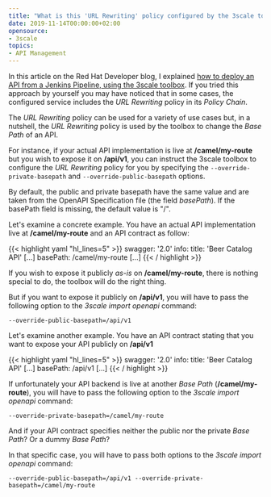 ```yaml
---
title: "What is this 'URL Rewriting' policy configured by the 3scale toolbox?"
date: 2019-11-14T00:00:00+02:00
opensource: 
- 3scale
topics:
- API Management
---
```


In this article on the Red Hat Developer blog, I explained [how to deploy an API from a Jenkins Pipeline, using the 3scale toolbox](https://developers.redhat.com/blog/2019/07/30/deploy-your-api-from-a-jenkins-pipeline/).
If you tried this approach by yourself you may have noticed that in some cases, the configured service includes the *URL Rewriting* policy in its *Policy Chain*.

<!--more-->

The *URL Rewriting* policy can be used for a variety of use cases but, in a nutshell, the *URL Rewriting* policy is used by the toolbox to change the *Base Path* of an API.

For instance, if your actual API implementation is live at **/camel/my-route** but you wish to expose it on **/api/v1**, you can instruct the 3scale toolbox to configure the *URL Rewriting* policy for you by specifying the `--override-private-basepath` and `--override-public-basepath` options.

By default, the public and private basepath have the same value and are taken from the OpenAPI Specification file (the field *basePath*). If the basePath field is missing, the default value is "/".

Let's examine a concrete example.
You have an actual API implementation live at **/camel/my-route** and an API contract as follow:

{{< highlight yaml "hl_lines=5" >}}
swagger: '2.0'
info:
  title: 'Beer Catalog API'
  [...]
basePath: /camel/my-route
[...]
{{< / highlight >}}

If you wish to expose it publicly *as-is* on **/camel/my-route**, there is nothing special to do, the toolbox will do the right thing.

But if you want to expose it publicly on **/api/v1**, you will have to pass the following option to the *3scale import openapi* command:

```raw
--override-public-basepath=/api/v1
```

Let's examine another example.
You have an API contract stating that you want to expose your API publicly on **/api/v1**

{{< highlight yaml "hl_lines=5" >}}
swagger: '2.0'
info:
  title: 'Beer Catalog API'
  [...]
basePath: /api/v1
[...]
{{< / highlight >}}

If unfortunately your API backend is live at another *Base Path* (**/camel/my-route**), you will have to pass the following option to the *3scale import openapi* command:

```raw
--override-private-basepath=/camel/my-route
```

And if your API contract specifies neither the public nor the private *Base Path*? Or a dummy *Base Path*?

In that specific case, you will have to pass both options to the *3scale import openapi* command:

```raw
--override-public-basepath=/api/v1 --override-private-basepath=/camel/my-route
```
